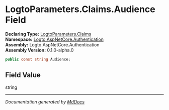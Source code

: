 ﻿<!--  
  <auto-generated>   
    The contents of this file were generated by a tool.  
    Changes to this file may be list if the file is regenerated  
  </auto-generated>   
-->

# LogtoParameters.Claims.Audience Field

**Declaring Type:** [LogtoParameters.Claims](../index.md)  
**Namespace:** [Logto.AspNetCore.Authentication](../../../index.md)  
**Assembly:** Logto.AspNetCore.Authentication  
**Assembly Version:** 0.1.0\-alpha.0

```csharp
public const string Audience;
```

## Field Value

string

___

*Documentation generated by [MdDocs](https://github.com/ap0llo/mddocs)*
